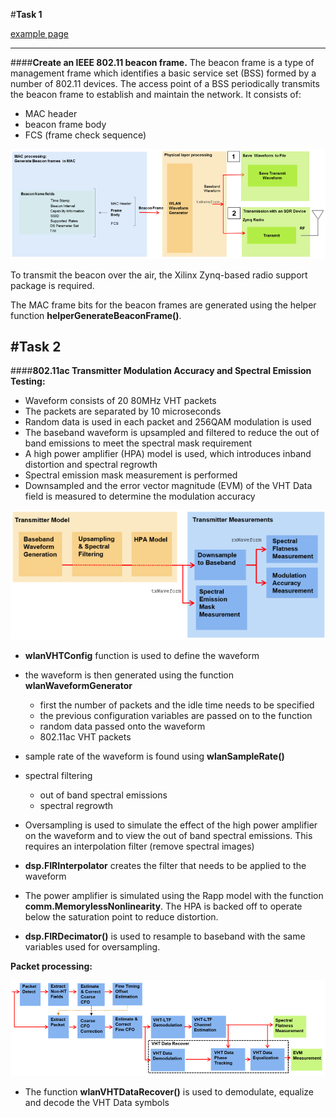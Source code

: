#**Task 1**

[example page](https://nl.mathworks.com/help/wlan/examples/802-11-ofdm-beacon-frame-generation.html)

---

####**Create an IEEE 802.11 beacon frame.**
The beacon frame is a type of management frame which identifies a basic service set (BSS) formed by a number of 802.11 devices. The access point of a BSS periodically transmits the beacon frame to establish and maintain the network. It consists of:
* MAC header
* beacon frame body
* FCS (frame check sequence)

![alt text](./images/beacon-transmission.png "Beacon transmission")

To transmit the beacon over the air, the Xilinx Zynq-based radio support package is required.

The MAC frame bits for the beacon frames are generated using the helper function **helperGenerateBeaconFrame()**.



#**Task 2**
---

####**802.11ac Transmitter Modulation Accuracy and Spectral Emission Testing:**

* Waveform consists of 20 80MHz VHT packets
* The packets are separated by 10 microseconds
* Random data is used in each packet and 256QAM modulation is used
* The baseband waveform is upsampled and filtered to reduce the out of band emissions to meet the spectral mask requirement
* A high power amplifier (HPA) model is used, which introduces inband distortion and spectral regrowth
* Spectral emission mask measurement is performed
* Downsampled and the error vector magnitude (EVM) of the VHT Data field is measured to determine the modulation accuracy

![alt text](./images/task1-intro.png "Model setup")

* **wlanVHTConfig** function is used to define the waveform

* the waveform is then generated using the function **wlanWaveformGenerator**
  * first the number of packets and the idle time needs to be specified
  * the previous configuration variables are passed on to the function
  * random data passed onto the waveform
  * 802.11ac VHT packets

* sample rate of the waveform is found using **wlanSampleRate()**

* spectral filtering
  * out of band spectral emissions
  * spectral regrowth

* Oversampling is used to simulate the effect of the high power amplifier on the waveform and to view the out of band spectral emissions. This requires an interpolation filter (remove spectral images)

* **dsp.FIRInterpolator** creates the filter that needs to be applied to the waveform

* The power amplifier is simulated using the Rapp model with the function **comm.MemorylessNonlinearity**. The HPA is backed off to operate below the saturation point to reduce distortion.

* **dsp.FIRDecimator()** is used to resample to baseband with the same variables used for oversampling.

**Packet processing:**

![alt text](./images/packet-processing.png "Packet detection, synchronization and extraction")

* The function **wlanVHTDataRecover()** is used to demodulate, equalize and decode the VHT Data symbols
